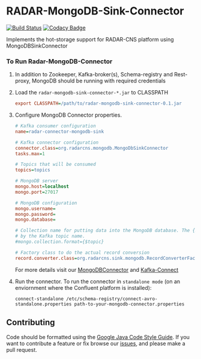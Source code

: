 # RADAR-MongoDB-Sink-Connector
[![Build Status](https://travis-ci.org/RADAR-CNS/RADAR-MongoDB-Sink-Connector.svg?branch=master)](https://travis-ci.org/RADAR-CNS/RADAR-Commons)
[![Codacy Badge](https://api.codacy.com/project/badge/Grade/33b7a59ca6f946c2a168fa403e3e5644)](https://www.codacy.com/app/RADAR-CNS/RADAR-MongoDB-Sink-Connector?utm_source=github.com&amp;utm_medium=referral&amp;utm_content=RADAR-CNS/RADAR-MongoDB-Sink-Connector&amp;utm_campaign=Badge_Grade)

Implements the hot-storage support for RADAR-CNS platform using MongoDBSinkConnector

### To Run Radar-MongoDB-Connector

1. In addition to Zookeeper, Kafka-broker(s), Schema-registry and Rest-proxy, MongoDB should be running with required credentials
2. Load the `radar-mongodb-sink-connector-*.jar` to CLASSPATH
    
    ```ini
    export CLASSPATH=/path/to/radar-mongodb-sink-connector-0.1.jar
    ```
      
3. Configure MongoDB Connector properties.

    ```ini
    # Kafka consumer configuration
    name=radar-connector-mongodb-sink

    # Kafka connector configuration
    connector.class=org.radarcns.mongodb.MongoDbSinkConnector
    tasks.max=1

    # Topics that will be consumed
    topics=topics

    # MongoDB server
    mongo.host=localhost
    mongo.port=27017

    # MongoDB configuration
    mongo.username=
    mongo.password=
    mongo.database=

    # Collection name for putting data into the MongoDB database. The {$topic} token will be replaced
    # by the Kafka topic name.
    #mongo.collection.format={$topic}

    # Factory class to do the actual record conversion
    record.converter.class=org.radarcns.sink.mongodb.RecordConverterFactoryRadar
    ```
    For more details visit our [MongoDBConnector](https://github.com/RADAR-CNS/RADAR-MongoDbConnector) and [Kafka-Connect](http://docs.confluent.io/3.1.2/connect/quickstart.html)
   
4. Run the connector. To run the connector in `standalone mode` (on an enviornment where the Confluent platform is installed):
   
    ```shell
    connect-standalone /etc/schema-registry/connect-avro-standalone.properties path-to-your-mongodb-connector.properties
    ```   
   
## Contributing
Code should be formatted using the [Google Java Code Style Guide](https://google.github.io/styleguide/javaguide.html).
If you want to contribute a feature or fix browse our [issues](https://github.com/RADAR-CNS/RADAR-MongoDB-Sink-Connector/issues), and please make a pull request.